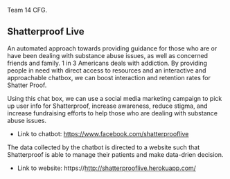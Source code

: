 Team 14 CFG.

Shatterproof Live
------------------------------
An automated approach towards providing guidance for those who are or have been dealing with substance abuse issues, as well as concerned friends and family. 1 in 3 Americans deals with addiction. By providing people in need with direct access to resources and an interactive and approachable chatbox, we can boost interaction and retention rates for Shatter Proof.

Using this chat box, we can use a social media marketing campaign to pick up user info for Shatterproof, increase awareness, reduce stigma, and increase fundraising efforts to help those who are dealing with substance abuse issues.

* Link to chatbot: https://www.facebook.com/shatterprooflive

The data collected by the chatbot is directed to a website such that Shatterproof is able to manage their patients and make data-drien decision.
* Link to website: https://http://shatterprooflive.herokuapp.com/
